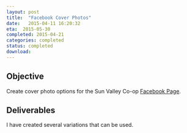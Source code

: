 ```yaml
---
layout: post
title:  "Facebook Cover Photos"
date:   2015-04-11 16:20:32
eta:  2015-05-30
completed: 2015-04-21
categories: completed
status: completed
download: 
---
```


<!-- ![Image](https://s3.amazonaws.com/f.cl.ly/items/1e3M2o3E030H1X0d0x3h/Sun%20Valley%20Smokehouse%20Label-04.jpg)-->

## Objective
Create cover photo options for the Sun Valley Co-op [Facebook Page](https://www.facebook.com/pages/Sun-Valley-Co-op/115555628513413).

## Deliverables
I have created several variations that can be used. 